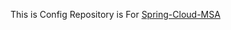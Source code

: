 This is Config Repository is For [Spring-Cloud-MSA](https://github.com/dev-alxndr/spring-cloud-msa)

